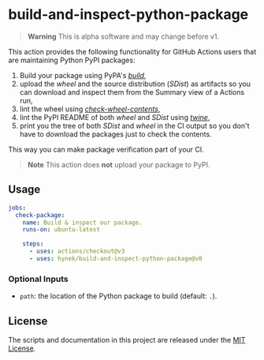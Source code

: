 # build-and-inspect-python-package

> **Warning**
> This is alpha software and may change before v1.

This action provides the following functionality for GitHub Actions users that are maintaining Python PyPI packages:

1. Build your package using PyPA's [*build*](https://pypi.org/project/build/),
1. upload the *wheel* and the source distribution (*SDist*) as artifacts so you can download and inspect them from the Summary view of a Actions run,
1. lint the wheel using [*check-wheel-contents*](https://pypi.org/project/check-wheel-contents/),
1. lint the PyPI README of both *wheel* and *SDist* using [*twine*](https://pypi.org/project/twine/),
1. print you the tree of both *SDist* and *wheel* in the CI output so you don't have to download the packages just to check the contents.

This way you can make package verification part of your CI.

> **Note**
> This action does **not** upload your package to PyPI.


## Usage

```yaml
jobs:
  check-package:
    name: Build & inspect our package.
    runs-on: ubuntu-latest

    steps:
      - uses: actions/checkout@v3
      - uses: hynek/build-and-inspect-python-package@v0
```

### Optional Inputs

- `path`: the location of the Python package to build (default: `.`).


## License

The scripts and documentation in this project are released under the [MIT License](LICENSE).
